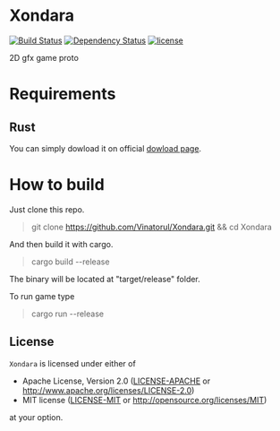 # Xondara

[![Build Status](https://travis-ci.org/Vinatorul/Xondara.svg?branch=master)](https://travis-ci.org/Vinatorul/Xondara)
[![Dependency Status](https://dependencyci.com/github/Vinatorul/Xondara/badge)](https://dependencyci.com/github/Vinatorul/Xondara)
[![license](https://img.shields.io/badge/licence-MIT%2FApache--2.0-blue.svg)](#license)

2D gfx game proto

# Requirements

## Rust

You can simply dowload it on official [dowload page](https://www.rust-lang.org/downloads.html).

# How to build

Just clone this repo.

> git clone https://github.com/Vinatorul/Xondara.git && cd Xondara

And then build it with cargo.

> cargo build --release

The binary will be located at "target/release" folder.

To run game type 

> cargo run --release

## License

`Xondara` is licensed under either of
 
 * Apache License, Version 2.0 ([LICENSE-APACHE](https://github.com/Vinatorul/Xondara/blob/master/LICENSE-APACHE) or http://www.apache.org/licenses/LICENSE-2.0)
 * MIT license ([LICENSE-MIT](https://github.com/Vinatorul/Xondara/blob/master/LICENSE-MIT) or http://opensource.org/licenses/MIT)

at your option.
